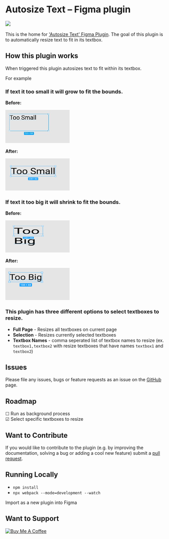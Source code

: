 # Autosize Text – Figma plugin

[![](https://img.shields.io/endpoint?url=https://figma-plugin-badges.vercel.app/api/installs/950454402091975756)](https://www.figma.com/community/plugin/950454402091975756/autosizetext)

This is the home for  ['Autosize Text' Figma Plugin](https://www.figma.com/community/plugin/950454402091975756/autosizetext). The goal of this plugin is to automatically resize text to fit in its textbox.

## How this plugin works

When triggered this plugin autosizes text to fit within its textbox.

For example

### If text it too small it will grow to fit the bounds.

**Before:** 

![small before](images/small_before.jpg?raw=true) 

**After:** 

![small after](images/small_after.png?raw=true)

### If text it too big it will shrink to fit the bounds.


**Before:** 


![large before](images/big_before.png?raw=true)

**After:** 

![large after](images/big_after.png?raw=true)


### This plugin has three different options to select textboxes to resize.

* **Full Page** - Resizes all textboxes on current page
* **Selection** - Resizes currently selected textboxes
* **Textbox Names** - comma seperated list of textbox names to resize (ex. `textbox1,textbox2` with resize textboxes that have names `textbox1` and `textbox2`)


## Issues

Please file any issues, bugs or feature requests as an issue on the [GitHub](https://github.com/anovis/autosizetext/issues) page.

## Roadmap

 &#9744; Run as background process \
 &#9745; Select specific textboxes to resize

## Want to Contribute

If you would like to contribute to the plugin (e.g. by improving the documentation, solving a bug or adding a cool new feature) submit a [pull request](https://github.com/anovis/autosizetext/pulls).


## Running Locally

* `npm install`
* `npx webpack --mode=development --watch`

Import as a new plugin into Figma

## Want to Support

<!-- markdownlint-disable MD033 -->
<a href="https://www.buymeacoffee.com/austennovis" target="_blank"><img src="https://cdn.buymeacoffee.com/buttons/default-blue.png" alt="Buy Me A Coffee" height="41" width="174"></a>
<!-- markdownlint-disable MD033 -->